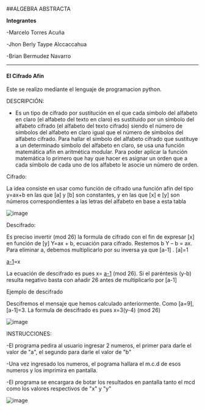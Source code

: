 ##ALGEBRA ABSTRACTA

**Integrantes**

-Marcelo Torres Acuña

-Jhon Berly Taype Alccaccahua 

-Brian Bermudez Navarro

------------

#### **El Cifrado Afín**


 Este se realizo mediante el lenguaje de programacion python.  
  
 
 DESCRIPCIÓN:
 
- Es un tipo de cifrado por sustitución en el que cada símbolo del alfabeto en claro (el alfabeto del texto en claro) es sustituido por un símbolo 
del alfabeto cifrado (el alfabeto del texto cifrado) siendo el número de símbolos del alfabeto en claro igual que el número de símbolos del alfabeto cifrado. 
Para hallar el símbolo del alfabeto cifrado que sustituye a un determinado símbolo del alfabeto en claro, se usa una función matemática afín en aritmética modular. 
Para poder aplicar la función matemática lo primero que hay que hacer es asignar un orden que a cada símbolo de cada uno de los alfabeto le asocie un número de orden.


Cifrado:

La idea consiste en usar como función de cifrado una función afín del tipo y=ax+b en las que [a] y [b] son constantes, y en las que [x] e [y] son números 
correspondientes a las letras del alfabeto en base a esta tabla

 ![image](https://user-images.githubusercontent.com/90937895/165884683-969ec4b6-d7d7-479a-ae1c-872790fb9cc1.png)


Descifrado:

Es preciso invertir (mod 26) la formula de cifrado con el fin de expresar [x] en función de [y]
Y=ax + b, ecuación para cifrado. Restemos b
Y – b = ax. Para eliminar a, debemos multiplicarlo por su inversa ya que [a-1] . [a]=1

[a-1](y-b)=x

La ecuación de descifrado es pues x= [a-1](y-b) (mod 26). Si el paréntesis (y-b) resulta negativo basta con añadir 26 antes de multiplicarlo por [a-1]

Ejemplo de descifrado

Descifremos el mensaje que hemos calculado anteriormente. Como [a=9], [a-1]=3. La formula de descifrado es pues x=3(y-4) (mod 26)


![image](https://user-images.githubusercontent.com/90937895/165884737-9c9b97d4-d51f-4d1c-8cbd-aca64f042803.png)

 
INSTRUCCIONES:

-El programa pedira al usuario ingresar 2 numeros, el primer para darle el valor de "a", el segundo para darle el valor de "b"

-Una vez ingresado los numeros, el pograma hallara el m.c.d de esos numeros y los imprimira en pantalla.

-El programa se encargara de botar los resultados en pantalla tanto el mcd como los valores respectivos de "x" y "y"
 
 
![image](https://user-images.githubusercontent.com/101947482/162352821-c8164f0f-0cc6-4253-9516-79360b465d9d.png)


